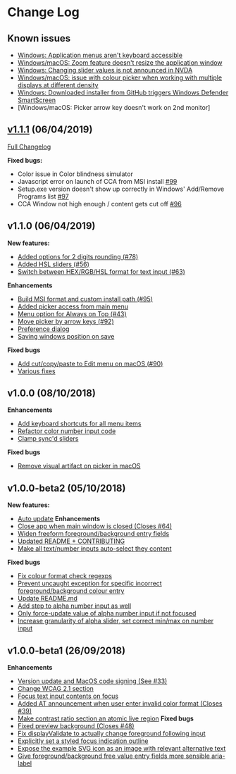 # Change Log

## Known issues
- [Windows: Application menus aren't keyboard accessible](https://github.com/ThePacielloGroup/CCAe/issues/49)
- [Windows/macOS: Zoom feature doesn't resize the application window](https://github.com/ThePacielloGroup/CCAe/issues/38)
- [Windows: Changing slider values is not announced in NVDA](https://github.com/ThePacielloGroup/CCAe/issues/37)
- [Windows/macOS: issue with colour picker when working with multiple displays at different density](https://github.com/ThePacielloGroup/CCAe/issues/54)
- [Windows: Downloaded installer from GitHub triggers Windows Defender SmartScreen](https://github.com/ThePacielloGroup/CCAe/issues/66)
- [Windows/macOS: Picker arrow key doesn't work on 2nd monitor]


## [v1.1.1](https://github.com/ThePacielloGroup/CCAe/tree/v1.1.1) (06/04/2019)

[Full Changelog](https://github.com/ThePacielloGroup/CCAe/compare/v1.1.0...v1.1.1)

**Fixed bugs:**

- Color issue in Color blindness simulator
- Javascript error on launch of CCA from MSI install [\#99](https://github.com/ThePacielloGroup/CCAe/issues/99)
- Setup.exe version doesn't show up correctly in Windows' Add/Remove Programs list [\#97](https://github.com/ThePacielloGroup/CCAe/issues/97)
- CCA Window not high enough / content gets cut off [\#96](https://github.com/ThePacielloGroup/CCAe/issues/96)

## v1.1.0 (06/04/2019)
**New features:**
- [Added options for 2 digits rounding (#78)](https://github.com/ThePacielloGroup/CCAe/commit/434368fcc4d9e6f4034f957aa517fa4e89b34384)
- [Added HSL sliders (#56)](https://github.com/ThePacielloGroup/CCAe/commit/eadfcbb95c5c504d59abd45d792d781bea480b02)
- [Switch between HEX/RGB/HSL format for text input (#63)](https://github.com/ThePacielloGroup/CCAe/commit/a4e92231fd8646fc0445db372682a9a8314ddad5)

**Enhancements**
- [Build MSI format and custom install path (#95)](https://github.com/ThePacielloGroup/CCAe/commit/34d8000586aa4ae31b2f406bb9ad84bf93da19c4)
- [Added picker access from main menu](https://github.com/ThePacielloGroup/CCAe/commit/a65001dcca8221352e77fe2d00d131ac6c4840c9)
- [Menu option for Always on Top (#43)](https://github.com/ThePacielloGroup/CCAe/commit/8613f5887da34eb9bc9962cb4610acc5b6efb7c5)
- [Move picker by arrow keys (#92)](https://github.com/ThePacielloGroup/CCAe/commit/a60833f1a95d87180b022de480cde0aa7e40c130)
- [Preference dialog](https://github.com/ThePacielloGroup/CCAe/commit/53116f3eb9366dc9fa780194442a591b0a2d82e1)
- [Saving windows position on save](https://github.com/ThePacielloGroup/CCAe/commit/dd74afa88b918bc45ef7dd75b81cea2c55cb22a6)

**Fixed bugs**
- [Add cut/copy/paste to Edit menu on macOS (#90)](https://github.com/ThePacielloGroup/CCAe/commit/edd70683ed57cf328f61420682f73f6767447c73)
- [Various fixes](https://github.com/ThePacielloGroup/CCAe/commit/803560ee2cf5d25fbbf354ec2ff0e14fdf327857)

## v1.0.0 (08/10/2018)
**Enhancements**
- [Add keyboard shortcuts for all menu items](https://github.com/ThePacielloGroup/CCAe/commit/75a5b4955b7061888bc01b46b8ecca3b018ce50c)
- [Refactor color number input code](https://github.com/ThePacielloGroup/CCAe/commit/c817604eca8068d125e25b175a6c59b185bc195f)
- [Clamp sync'd sliders](https://github.com/ThePacielloGroup/CCAe/commit/835e2d6a0ef143ffd614d84a5184db9926afacfc)

**Fixed bugs**
- [Remove visual artifact on picker in macOS](https://github.com/ThePacielloGroup/CCAe/commit/6383c1a0f963c4f690dba0fb5ad889451af42416)

## v1.0.0-beta2 (05/10/2018)
**New features:**
- [Auto update](https://github.com/ThePacielloGroup/CCAe/commit/57f8d6a422cdafe33370182d9317c12b61804102)
**Enhancements**
- [Close app when main window is closed (Closes #64)](https://github.com/ThePacielloGroup/CCAe/commit/eb61988f462db9f8c6770ce3933046e4226b31bf)
- [Widen freeform foreground/background entry fields](https://github.com/ThePacielloGroup/CCAe/commit/30b26f197afaaad24e5a3d6535baa4df965d5545)
- [Updated README + CONTRIBUTING](https://github.com/ThePacielloGroup/CCAe/commit/d28eb30f90baf9b7e4623b398565f1d8a1c37564)
- [Make all text/number inputs auto-select they content](https://github.com/ThePacielloGroup/CCAe/commit/34bbd5f7e194f9a4bad62da3488042644ab3bc6b)

**Fixed bugs**
- [Fix colour format check regexps](https://github.com/ThePacielloGroup/CCAe/commit/158b7f32220091e0dbfd4d19dbaba626aff8ea6a)
- [Prevent uncaught exception for specific incorrect foreground/background colour entry](https://github.com/ThePacielloGroup/CCAe/commit/1b225aeaba0136cf79da36e8a3c6091b9838960e)
- [Update README.md](https://github.com/ThePacielloGroup/CCAe/commit/f8ee06562a8b87b4f6852cb9552cf687ba920e7a)
- [Add step to alpha number input as well](https://github.com/ThePacielloGroup/CCAe/commit/838d0e0dda4eaf724577fb50c1a6a693147119c0)
- [Only force-update value of alpha number input if not focused](https://github.com/ThePacielloGroup/CCAe/commit/293f3a1934a45319e49244f3017cf5d51dfddbdf)
- [Increase granularity of alpha slider, set correct min/max on number input](https://github.com/ThePacielloGroup/CCAe/commit/544f3dd74376e598a2e86820033678797b6757c9)

## v1.0.0-beta1 (26/09/2018)

**Enhancements**
- [Version update and MacOS code signing (See #33)](https://github.com/ThePacielloGroup/CCAe/commit/ca0408675ea3134088d38abc47f25560abe0fc6f)
- [Change WCAG 2.1 section](https://github.com/ThePacielloGroup/CCAe/commit/a64266049e168cdaa0024b238e7d268c7dedbb2a)
- [Focus text input contents on focus](https://github.com/ThePacielloGroup/CCAe/commit/5ed33fb9925d17d583995dbe66e35fef8a763dba)
- [Added AT announcement when user enter invalid color format (Closes #39)](https://github.com/ThePacielloGroup/CCAe/commit/0b12a3463c82b5166a3ff8202893232f02b8bdaa)
- [Make contrast ratio section an atomic live region](https://github.com/ThePacielloGroup/CCAe/commit/8b3e3ebb11bf8d87526615afca8a807f5ffd4aec)
**Fixed bugs**
- [Fixed preview background (Closes #48)](https://github.com/ThePacielloGroup/CCAe/commit/8dcd558a1c9b02af6661b96f167b4eb5e3b548b0)
- [Fix displayValidate to actually change foreground following input](https://github.com/ThePacielloGroup/CCAe/commit/ae38b872257909fb3519cb4811ddf3126881bf58)
- [Explicitly set a styled focus indication outline](https://github.com/ThePacielloGroup/CCAe/commit/ea0a06bb730dc867b3300036434728bc4e0dccb6)
- [Expose the example SVG icon as an image with relevant alternative text](https://github.com/ThePacielloGroup/CCAe/commit/0f75d9fbd69bd01d0effc12d1998221024f4e1d5)
- [Give foreground/background free value entry fields more sensible aria-label](https://github.com/ThePacielloGroup/CCAe/commit/1dfea9435b0c982104f0f1390cc295b0f8f560ed)
